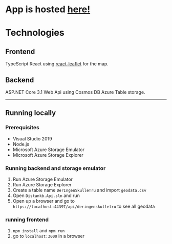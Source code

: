 # App is hosted [here!](https://deringenskulletru-kart.azurewebsites.net)

# Technologies

## Frontend
TypeScript React using [react-leaflet](https://react-leaflet.js.org/) for the map.

## Backend
ASP.NET Core 3.1 Web Api using Cosmos DB Azure Table storage.

<hr>

## Running locally

### Prerequisites
* Visual Studio 2019
* Node.js
* Microsoft Azure Storage Emulator
* Microsoft Azure Storage Explorer

### Running backend and storage emulator
1. Run Azure Storage Emulator
2. Run Azure Storage Explorer
3. Create a table name `DerIngenSkulleTru` and import `geodata.csv`
4. Open `Distankb.Api.sln` and run
5. Open up a browser and go to `https://localhost:44397/api/deringenskulletru` to see all geodata

### running frontend
1. `npm install` and `npm run`
2. go to `localhost:3000` in a browser

